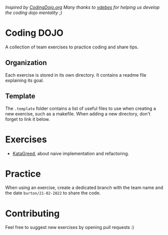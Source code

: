 _Inspired by [CodingDojo.org](https://codingdojo.org/)_
_Many thanks to [vdebes](https://github.com/vdebes) for helping us develop the coding dojo mentality ;)_

# Coding DOJO
A collection of team exercises to practice coding and share tips.

## Organization
Each exercise is stored in its own directory. It contains a readme file explaining its goal.

## Template
The `.template` folder contains a list of useful files to use when creating a new exercise, such as a makefile.
When adding a new directory, don't forget to link it below.

# Exercises
* [KataGreed](KataGreed/README.md), about naive implementation and refactoring.

# Practice
When using an exercise, create a dedicated branch with the team name and the date `burton/21-02-2022` to share the code.

# Contributing
Feel free to suggest new exercises by opening pull requests :)
